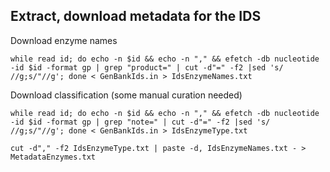 ## Extract, download metadata for the IDS

Download enzyme names
```
while read id; do echo -n $id && echo -n "," && efetch -db nucleotide -id $id -format gp | grep "product=" | cut -d"=" -f2 |sed 's/ //g;s/"//g'; done < GenBankIds.in > IdsEnzymeNames.txt
```

Download classification (some manual curation needed)
```
while read id; do echo -n $id && echo -n "," && efetch -db nucleotide -id $id -format gp | grep "note=" | cut -d"=" -f2 |sed 's/ //g;s/"//g'; done < GenBankIds.in > IdsEnzymeType.txt
```

```
cut -d"," -f2 IdsEnzymeType.txt | paste -d, IdsEnzymeNames.txt - > MetadataEnzymes.txt
```
